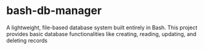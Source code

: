 # bash-db-manager
A lightweight, file-based database system built entirely in Bash. This project provides basic database functionalities like creating, reading, updating, and deleting records
